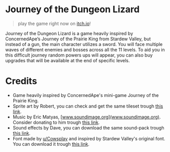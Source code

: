 # Journey of the Dungeon Lizard
> play the game right now on [itch.io](https://bored-paramecium.itch.io/journey-of-the-dungeon-lizard)!

Journey of the Dungeon Lizard is a game heavily inspired by ConcernedApe’s Journey of the Prairie King from Stardew Valley, but instead of a gun, the main character utilizes a sword. You will face multiple waves of different enemies and bosses across all the 11 levels. To aid you in this difficult journey random powers ups will appear, you can also buy upgrades that will be available at the end of specific levels.

# Credits
- Game heavily inspired by ConcernedApe's mini-game Journey of the Prairie King.
- Sprite art by Robert, you can check and get the same tileset trough [this link](https://0x72.itch.io/dungeontileset-ii).
- Music by Eric Matyas, [www.soundimage.org](www.soundimage.org). Consider donating to him trough [this link](https://www.paypal.com/cgi-bin/webscr?cmd=_donations&business=ematyas%40aol%2ecom&lc=US&item_name=ematyas%40aol%2ecom&currency_code=USD&bn=PP%2dDonationsBF%3abtn_donateCC_LG%2egif%3aNonHosted).
- Sound effects by Dave, you can download the same sound-pack trough [this link](https://soundsbydane.itch.io/8-bit-sound-pack).
- Font made by [u/Cowsplay](https://www.reddit.com/user/Cowsplay/) and inspired by Stardew Valley's original font. You can download it trough [this link](https://www.dropbox.com/sh/g1law0qmnf6pjwr/AACummg5fZJ5JIF4ReeRDxJia?dl=0).
